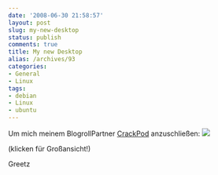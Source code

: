 ```yaml
---
date: '2008-06-30 21:58:57'
layout: post
slug: my-new-desktop
status: publish
comments: true
title: My new Desktop
alias: /archives/93
categories:
- General
- Linux
tags:
- debian
- Linux
- ubuntu
---
```


Um mich meinem BlogrollPartner [CrackPod](http://crackpod.pytalhost.com/?p=36) anzuschließen:
[
![](http://farm4.static.flickr.com/3062/2625444521_91edcba14a.jpg?v=0)](http://farm4.static.flickr.com/3062/2625444521_91edcba14a_b.jpg)

(klicken für Großansicht!)

Greetz

